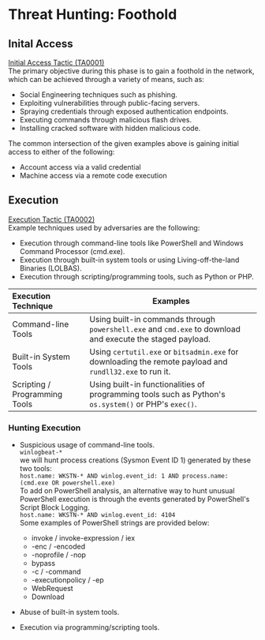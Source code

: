 # Threat Hunting: Foothold
## Inital Access
[Initial Access Tactic (TA0001)](https://attack.mitre.org/tactics/TA0001/)  
The primary objective during this phase is to gain a foothold in the network, which can be achieved through a variety of means, such as:  
- Social Engineering techniques such as phishing.
- Exploiting vulnerabilities through public-facing servers.
- Spraying credentials through exposed authentication endpoints.
- Executing commands through malicious flash drives.
- Installing cracked software with hidden malicious code.  

The common intersection of the given examples above is gaining initial access to either of the following:  
- Account access via a valid credential
- Machine access via a remote code execution  

## Execution
[Execution Tactic (TA0002)](https://attack.mitre.org/tactics/TA0002/)  
Example techniques used by adversaries are the following:  
- Execution through command-line tools like PowerShell and Windows Command Processor (cmd.exe).
- Execution through built-in system tools or using Living-off-the-land Binaries (LOLBAS).
- Execution through scripting/programming tools, such as Python or PHP.  

|Execution Technique	|Examples|
|:----|----|
|Command-line Tools| Using built-in commands through `powershell.exe` and `cmd.exe` to download and execute the staged payload.|
|Built-in System Tools	| Using `certutil.exe` or `bitsadmin.exe` for downloading the remote payload and `rundll32.exe` to run it.|
|Scripting / Programming Tools	| Using built-in functionalities of programming tools such as Python's `os.system()` or PHP's `exec()`.|  

### Hunting Execution  

- Suspicious usage of command-line tools.  
    `winlogbeat-*`  
    we will hunt process creations (Sysmon Event ID 1) generated by these two tools:  
    `host.name: WKSTN-* AND winlog.event_id: 1 AND process.name: (cmd.exe OR powershell.exe)`  
    To add on PowerShell analysis, an alternative way to hunt unusual PowerShell execution is through the events generated by PowerShell's Script Block Logging.  
    `host.name: WKSTN-* AND winlog.event_id: 4104`  
    Some examples of PowerShell strings are provided below:  
    - invoke / invoke-expression / iex
    - -enc / -encoded
    - -noprofile / -nop
    - bypass
    - -c / -command
    - -executionpolicy / -ep
    - WebRequest
    - Download

- Abuse of built-in system tools.
- Execution via programming/scripting tools.  
